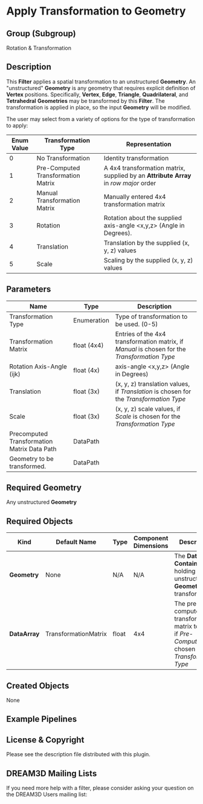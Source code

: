 # Apply Transformation to Geometry #

## Group (Subgroup) ##

Rotation & Transformation

## Description ##

This **Filter** applies a spatial transformation to an unstructured **Geometry**.  An "unstructured" **Geometry** is any geometry that requires explicit definition of **Vertex** positions.  Specifically, **Vertex**, **Edge**, **Triangle**, **Quadrilateral**, and **Tetrahedral** **Geometries** may be transformed by this **Filter**.  The transformation is applied in place, so the input **Geometry** will be modified.

The user may select from a variety of options for the type of transformation to apply:

| Enum Value |Transformation Type    | Representation                                                                       |
|------------|-----------------------|--------------------------------------------------------------------------------------|
| 0          | No Transformation                  | Identity transformation                                                              | 
| 1          | Pre-Computed Transformation Matrix | A 4x4 transformation matrix, supplied by an **Attribute Array** in _row major_ order |
| 2          | Manual Transformation Matrix       | Manually entered 4x4 transformation matrix                                           | 
| 3          | Rotation                           | Rotation about the supplied axis-angle <x,y,z> (Angle in Degrees).                   | 
| 4          | Translation                        | Translation by the supplied (x, y, z) values                                         |
| 5          | Scale                              | Scaling by the supplied (x, y, z) values                                             |

## Parameters ##

| Name                                        | Type        | Description                                                                                   |
|---------------------------------------------|-------------|-----------------------------------------------------------------------------------------------|
| Transformation Type                         | Enumeration | Type of transformation to be used. (0-5)                                                      |
| Transformation Matrix                       | float (4x4) | Entries of the 4x4 transformation matrix, if _Manual_ is chosen for the _Transformation Type_ |
| Rotation Axis-Angle (ijk)                   | float (4x)  | axis-angle <x,y,z> (Angle in Degrees)                                                         |
| Translation                                 | float (3x)  | (x, y, z) translation values, if _Translation_ is chosen for the _Transformation Type_        |
| Scale                                       | float (3x)  | (x, y, z) scale values, if _Scale_ is chosen for the _Transformation Type_                    |
| Precomputed Transformation Matrix Data Path | DataPath    |                                                                                               |
| Geometry to be transformed.                 | DataPath    |                                                                                               | 

## Required Geometry ###

Any unstructured **Geometry**

## Required Objects ##

| Kind                | Default Name | Type | Component Dimensions | Description |
|---------------------|--------------|------|----------------------|-------------|
| **Geometry**        | None | N/A | N/A                  | The **Data Container** holding the unstructured **Geometry** to transform |
| **DataArray** | TransformationMatrix | float | 4x4                  | The pre-computed transformation matrix to apply, if _Pre-Computed_ is chosen for the _Transformation Type_ |

## Created Objects ##

None

## Example Pipelines ##


## License & Copyright ##

Please see the description file distributed with this plugin.

## DREAM3D Mailing Lists ##

If you need more help with a filter, please consider asking your question on the DREAM3D Users mailing list:
